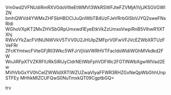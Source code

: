 Vm0wd2VFNUdiRmRXV0doVllteEtWMVl3WkRSWFJteFZVMjA1VjJKSGVGWlZN
bmhQWVd4YWMxZHFSbHBOClJuQnlWbTB4UzFJeVRrbGlSbVJYQ2sweFNsRldi
WGhoVXpKT2MxZHVSbGRpUmxwd1EyeEtkVkZzUmxoVwpiRnB5VlhwR1lXTXhj
RWxVYkZacFVtNUNWVkV5TVV0U2JHUlpZMFprV0FwVFJVcEZWbXRTUzFVeFRr
ZFcKYmtwcFVteGFjRll3Wkc5WFJrVjVaVWRHVTFacldsWldiWGhMVkdkd2FW
WnJiRFpXTVZKRFlURk5lRlJyCldrNEtWbFphVDFWc2FGTlNWbXgwWlVad2Ew
MVhVbGxYV0hCelZWWldXRTlWZUZwaVIyaFFWR3RHZGxNeQpWbGhhUnpSTFEy
MHhkMlZCUFQwS0NuTmxkQT09CgptbGQ=

trv